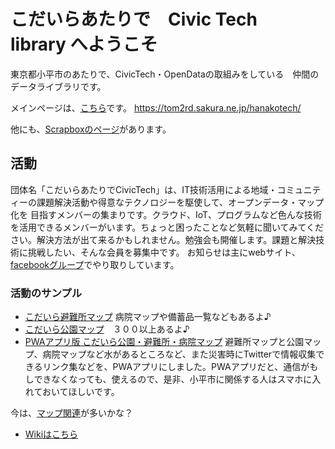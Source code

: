 # こだいらあたりで　Civic Tech　 library へようこそ

東京都小平市のあたりで、CivicTech・OpenDataの取組みをしている　仲間のデータライブラリです。

メインページは、[こちら](https://tom2rd.sakura.ne.jp/hanakotech/)です。
https://tom2rd.sakura.ne.jp/hanakotech/

他にも、[Scrapboxのページ](https://scrapbox.io/HanakoCivicTech/)があります。

## 活動

団体名「こだいらあたりでCivicTech」は、IT技術活用による地域・コミュニティーの課題解決活動や得意なテクノロジーを駆使して、オープンデータ・マップ化を
目指すメンバーの集まりです。クラウド、IoT、プログラムなど色んな技術を活用できるメンバーがいます。ちょっと困ったことなど気軽に聞いてみてください。解決方法が出て来るかもしれません。勉強会も開催します。課題と解決技術に挑戦したい、そんな会員を募集中です。
お知らせは主にwebサイト、[facebookグループ](https://www.facebook.com/groups/114497269232471/)でやり取りしています。

### 活動のサンプル

- [こだいら避難所マップ](https://tom2rd.sakura.ne.jp/hanakotech/parkmap/hinan.html) 病院マップや備蓄品一覧などもあるよ♪
- [こだいら公園マップ](https://tom2rd.sakura.ne.jp/hanakotech/parkmap/index.html)　３００以上あるよ♪
- [PWAアプリ版 こだいら公園・避難所・病院マップ](https://go.glideapps.com/play/3xBVqx5XmOftJ0vmgJW3) 避難所マップと公園マップ、病院マップなど水があるところなど、また災害時にTwitterで情報収集できるリンク集などを、PWAアプリにしました。PWAアプリだと、通信がもしできなくなっても、使えるので、是非、小平市に関係する人はスマホに入れておいてほしいです。

今は、[マップ関連](https://tom2rd.sakura.ne.jp/hanakotech/category/mapping/)が多いかな？

- [Wikiはこちら](https://github.com/tom2rd/hanakotech/wiki)

